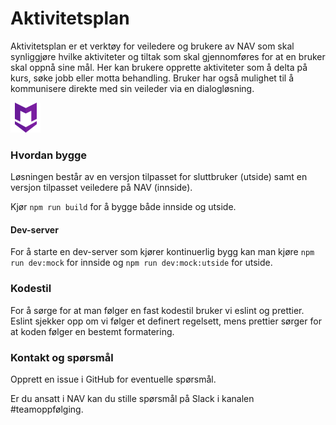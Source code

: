 # Aktivitetsplan

Aktivitetsplan er et verktøy for veiledere og brukere av NAV som skal synliggjøre hvilke aktiviteter og tiltak som skal
gjennomføres for at en bruker skal oppnå sine mål. Her kan brukere opprette aktiviteter som å delta på kurs, søke jobb
eller motta behandling. Bruker har også mulighet til å kommunisere direkte med sin veileder via en dialogløsning.  

![aktivitetsplan](https://github.com/adam-p/markdown-here/raw/master/src/common/images/icon48.png "Logo Title Text 1")

### Hvordan bygge

Løsningen består av en versjon tilpasset for sluttbruker (utside) samt en versjon tilpasset veiledere på NAV (innside).

Kjør `npm run build` for å bygge både innside og utside.

#### Dev-server

For å starte en dev-server som kjører kontinuerlig bygg kan man kjøre `npm run dev:mock` for innside og 
`npm run dev:mock:utside` for utside.

### Kodestil

For å sørge for at man følger en fast kodestil bruker vi eslint og prettier. Eslint
sjekker opp om vi følger et definert regelsett, mens prettier sørger for at koden
følger en bestemt formatering.

### Kontakt og spørsmål

Opprett en issue i GitHub for eventuelle spørsmål.

Er du ansatt i NAV kan du stille spørsmål på Slack i kanalen #teamoppfølging. 
